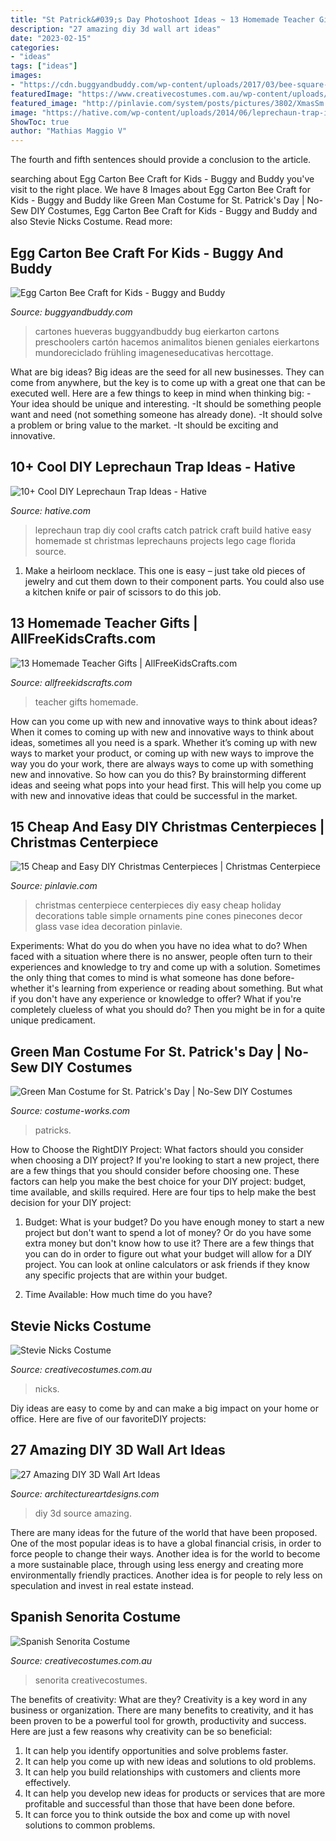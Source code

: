 ```yaml
---
title: "St Patrick&#039;s Day Photoshoot Ideas ~ 13 Homemade Teacher Gifts"
description: "27 amazing diy 3d wall art ideas"
date: "2023-02-15"
categories:
- "ideas"
tags: ["ideas"]
images:
- "https://cdn.buggyandbuddy.com/wp-content/uploads/2017/03/bee-square-wm.jpg"
featuredImage: "https://www.creativecostumes.com.au/wp-content/uploads/2018/07/CC_April_18_262-768x1024.jpg"
featured_image: "http://pinlavie.com/system/posts/pictures/3802/XmasSm.jpg"
image: "https://hative.com/wp-content/uploads/2014/06/leprechaun-trap-ideas/11-leprechaun-trap-ideas.jpg"
ShowToc: true
author: "Mathias Maggio V"
---
```



The fourth and fifth sentences should provide a conclusion to the article.

	

		
searching about Egg Carton Bee Craft for Kids - Buggy and Buddy you've visit to the right place. We have 8 Images about Egg Carton Bee Craft for Kids - Buggy and Buddy like Green Man Costume for St. Patrick&#039;s Day | No-Sew DIY Costumes, Egg Carton Bee Craft for Kids - Buggy and Buddy and also Stevie Nicks Costume. Read more:
		
    
## Egg Carton Bee Craft For Kids - Buggy And Buddy

<img loading=lazy src="https://cdn.buggyandbuddy.com/wp-content/uploads/2017/03/bee-square-wm.jpg" onerror="this.onerror=null;this.src='https://tse1.mm.bing.net/th?id=OIP.UJyE_vjUibPmZnNPR0MFjwHaHa&amp;pid=15.1';" alt="Egg Carton Bee Craft for Kids - Buggy and Buddy">

_Source: buggyandbuddy.com_

>cartones hueveras buggyandbuddy bug eierkarton cartons preschoolers cartón hacemos animalitos bienen geniales eierkartons mundoreciclado frühling imageneseducativas hercottage. 

	

What are big ideas?
Big ideas are the seed for all new businesses. They can come from anywhere, but the key is to come up with a great one that can be executed well. Here are a few things to keep in mind when thinking big: 
-Your idea should be unique and interesting. 
-It should be something people want and need (not something someone has already done). 
-It should solve a problem or bring value to the market. 
-It should be exciting and innovative.

    
## 10+ Cool DIY Leprechaun Trap Ideas - Hative

<img loading=lazy src="https://hative.com/wp-content/uploads/2014/06/leprechaun-trap-ideas/11-leprechaun-trap-ideas.jpg" onerror="this.onerror=null;this.src='https://tse4.mm.bing.net/th?id=OIP.3JO5kcPcS9iL2H4T1Aj_ngHaJ4&amp;pid=15.1';" alt="10+ Cool DIY Leprechaun Trap Ideas - Hative">

_Source: hative.com_

>leprechaun trap diy cool crafts catch patrick craft build hative easy homemade st christmas leprechauns projects lego cage florida source. 

	

1. Make a heirloom necklace. This one is easy – just take old pieces of jewelry and cut them down to their component parts. You could also use a kitchen knife or pair of scissors to do this job. 

    
## 13 Homemade Teacher Gifts | AllFreeKidsCrafts.com

<img loading=lazy src="https://irepo.primecp.com/2016/07/290479/Homemade-Teacher-Gifts-Collage_ExtraLarge800_ID-1766726.jpg?v=1766726" onerror="this.onerror=null;this.src='https://tse2.mm.bing.net/th?id=OIP.3aPh_5KzmQLqKewQ4adyNwHaLG&amp;pid=15.1';" alt="13 Homemade Teacher Gifts | AllFreeKidsCrafts.com">

_Source: allfreekidscrafts.com_

>teacher gifts homemade. 

	

How can you come up with new and innovative ways to think about ideas?
When it comes to coming up with new and innovative ways to think about ideas, sometimes all you need is a spark. Whether it’s coming up with new ways to market your product, or coming up with new ways to improve the way you do your work, there are always ways to come up with something new and innovative. So how can you do this? By brainstorming different ideas and seeing what pops into your head first. This will help you come up with new and innovative ideas that could be successful in the market.

    
## 15 Cheap And Easy DIY Christmas Centerpieces | Christmas Centerpiece

<img loading=lazy src="http://pinlavie.com/system/posts/pictures/3802/XmasSm.jpg" onerror="this.onerror=null;this.src='https://tse2.mm.bing.net/th?id=OIP.Wu3BKhqy1jo6ihWzW2lohgHaNo&amp;pid=15.1';" alt="15 Cheap and Easy DIY Christmas Centerpieces | Christmas Centerpiece">

_Source: pinlavie.com_

>christmas centerpiece centerpieces diy easy cheap holiday decorations table simple ornaments pine cones pinecones decor glass vase idea decoration pinlavie. 

	

Experiments: What do you do when you have no idea what to do?
When faced with a situation where there is no answer, people often turn to their experiences and knowledge to try and come up with a solution. Sometimes the only thing that comes to mind is what someone has done before- whether it's learning from experience or reading about something. But what if you don't have any experience or knowledge to offer? What if you're completely clueless of what you should do? Then you might be in for a quite unique predicament.

    
## Green Man Costume For St. Patrick&#039;s Day | No-Sew DIY Costumes

<img loading=lazy src="https://photos.costume-works.com/full/st_patricks_day_green_man.jpg" onerror="this.onerror=null;this.src='https://tse2.mm.bing.net/th?id=OIP.T7KDaCTh1xjb91fQfeGBYgHaLE&amp;pid=15.1';" alt="Green Man Costume for St. Patrick&#039;s Day | No-Sew DIY Costumes">

_Source: costume-works.com_

>patricks. 

	

How to Choose the RightDIY Project: What factors should you consider when choosing a DIY project?
If you're looking to start a new project, there are a few things that you should consider before choosing one. These factors can help you make the best choice for your DIY project: budget, time available, and skills required. Here are four tips to help make the best decision for your DIY project:
1. Budget: What is your budget? Do you have enough money to start a new project but don't want to spend a lot of money? Or do you have some extra money but don't know how to use it? There are a few things that you can do in order to figure out what your budget will allow for a DIY project. You can look at online calculators or ask friends if they know any specific projects that are within your budget.

2. Time Available: How much time do you have?

    
## Stevie Nicks Costume

<img loading=lazy src="https://www.creativecostumes.com.au/wp-content/uploads/2018/07/CC_April_18_262-768x1024.jpg" onerror="this.onerror=null;this.src='https://tse3.mm.bing.net/th?id=OIP.FITNrhLw3pTWCHynlQPjHwHaJ4&amp;pid=15.1';" alt="Stevie Nicks Costume">

_Source: creativecostumes.com.au_

>nicks. 

	

Diy ideas are easy to come by and can make a big impact on your home or office. Here are five of our favoriteDIY projects: 

    
## 27 Amazing DIY 3D Wall Art Ideas

<img loading=lazy src="https://www.architectureartdesigns.com/wp-content/uploads/2013/11/2516.jpg" onerror="this.onerror=null;this.src='https://tse4.mm.bing.net/th?id=OIP.5zn1Y-ZbJoEy1ORpbGq0igHaLP&amp;pid=15.1';" alt="27 Amazing DIY 3D Wall Art Ideas">

_Source: architectureartdesigns.com_

>diy 3d source amazing. 

	

There are many ideas for the future of the world that have been proposed. One of the most popular ideas is to have a global financial crisis, in order to force people to change their ways. Another idea is for the world to become a more sustainable place, through using less energy and creating more environmentally friendly practices. Another idea is for people to rely less on speculation and invest in real estate instead.

    
## Spanish Senorita Costume

<img loading=lazy src="https://www.creativecostumes.com.au/wp-content/uploads/2018/07/CC_April_18_220-768x1024.jpg" onerror="this.onerror=null;this.src='https://tse2.mm.bing.net/th?id=OIP._ImCJoBz3jS5OOc-z3iRdAHaJ4&amp;pid=15.1';" alt="Spanish Senorita Costume">

_Source: creativecostumes.com.au_

>senorita creativecostumes. 

	

The benefits of creativity: What are they?
Creativity is a key word in any business or organization. There are many benefits to creativity, and it has been proven to be a powerful tool for growth, productivity and success. Here are just a few reasons why creativity can be so beneficial: 
1. It can help you identify opportunities and solve problems faster.
2. It can help you come up with new ideas and solutions to old problems.
3. It can help you build relationships with customers and clients more effectively. 
4. It can help you develop new ideas for products or services that are more profitable and successful than those that have been done before. 
5. It can force you to think outside the box and come up with novel solutions to common problems.

